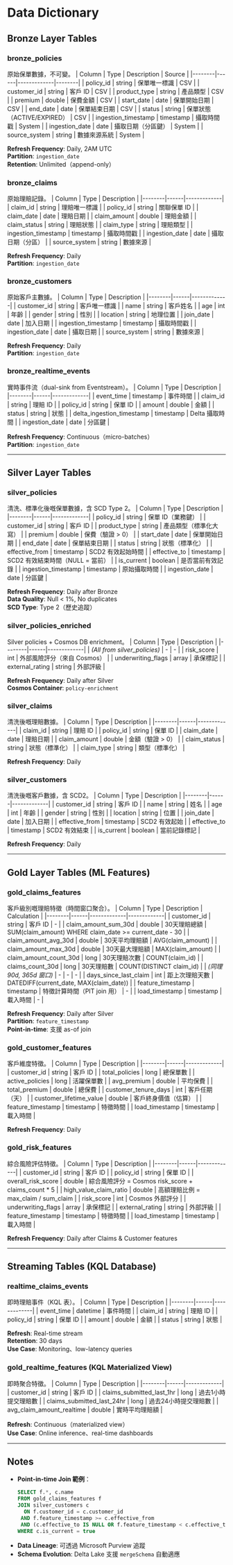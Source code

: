 # Data Dictionary

## Bronze Layer Tables

### bronze_policies
原始保單數據，不可變。
| Column | Type | Description | Source |
|--------|------|-------------|--------|
| policy_id | string | 保單唯一標識 | CSV |
| customer_id | string | 客戶 ID | CSV |
| product_type | string | 產品類型 | CSV |
| premium | double | 保費金額 | CSV |
| start_date | date | 保單開始日期 | CSV |
| end_date | date | 保單結束日期 | CSV |
| status | string | 保單狀態（ACTIVE/EXPIRED） | CSV |
| ingestion_timestamp | timestamp | 攝取時間戳 | System |
| ingestion_date | date | 攝取日期（分區鍵） | System |
| source_system | string | 數據來源系統 | System |

**Refresh Frequency**: Daily, 2AM UTC  
**Partition**: `ingestion_date`  
**Retention**: Unlimited（append-only）

### bronze_claims
原始理賠記錄。
| Column | Type | Description |
|--------|------|-------------|
| claim_id | string | 理賠唯一標識 |
| policy_id | string | 關聯保單 ID |
| claim_date | date | 理賠日期 |
| claim_amount | double | 理賠金額 |
| claim_status | string | 理賠狀態 |
| claim_type | string | 理賠類型 |
| ingestion_timestamp | timestamp | 攝取時間戳 |
| ingestion_date | date | 攝取日期（分區） |
| source_system | string | 數據來源 |

**Refresh Frequency**: Daily  
**Partition**: `ingestion_date`

### bronze_customers
原始客戶主數據。
| Column | Type | Description |
|--------|------|-------------|
| customer_id | string | 客戶唯一標識 |
| name | string | 客戶姓名 |
| age | int | 年齡 |
| gender | string | 性別 |
| location | string | 地理位置 |
| join_date | date | 加入日期 |
| ingestion_timestamp | timestamp | 攝取時間戳 |
| ingestion_date | date | 攝取日期 |
| source_system | string | 數據來源 |

**Refresh Frequency**: Daily  
**Partition**: `ingestion_date`

### bronze_realtime_events
實時事件流（dual-sink from Eventstream）。
| Column | Type | Description |
|--------|------|-------------|
| event_time | timestamp | 事件時間 |
| claim_id | string | 理賠 ID |
| policy_id | string | 保單 ID |
| amount | double | 金額 |
| status | string | 狀態 |
| delta_ingestion_timestamp | timestamp | Delta 攝取時間 |
| ingestion_date | date | 分區鍵 |

**Refresh Frequency**: Continuous（micro-batches）  
**Partition**: `ingestion_date`

---

## Silver Layer Tables

### silver_policies
清洗、標準化後嘅保單數據，含 SCD Type 2。
| Column | Type | Description |
|--------|------|-------------|
| policy_id | string | 保單 ID（業務鍵） |
| customer_id | string | 客戶 ID |
| product_type | string | 產品類型（標準化大寫） |
| premium | double | 保費（驗證 > 0） |
| start_date | date | 保單開始日期 |
| end_date | date | 保單結束日期 |
| status | string | 狀態（標準化） |
| effective_from | timestamp | SCD2 有效起始時間 |
| effective_to | timestamp | SCD2 有效結束時間（NULL = 當前） |
| is_current | boolean | 是否當前有效記錄 |
| ingestion_timestamp | timestamp | 原始攝取時間 |
| ingestion_date | date | 分區鍵 |

**Refresh Frequency**: Daily after Bronze  
**Data Quality**: Null < 1%, No duplicates  
**SCD Type**: Type 2（歷史追蹤）

### silver_policies_enriched
Silver policies + Cosmos DB enrichment。
| Column | Type | Description |
|--------|------|-------------|
| *(All from silver_policies)* | - | - |
| risk_score | int | 外部風險評分（來自 Cosmos） |
| underwriting_flags | array<string> | 承保標記 |
| external_rating | string | 外部評級 |

**Refresh Frequency**: Daily after Silver  
**Cosmos Container**: `policy-enrichment`

### silver_claims
清洗後嘅理賠數據。
| Column | Type | Description |
|--------|------|-------------|
| claim_id | string | 理賠 ID |
| policy_id | string | 保單 ID |
| claim_date | date | 理賠日期 |
| claim_amount | double | 金額（驗證 > 0） |
| claim_status | string | 狀態（標準化） |
| claim_type | string | 類型（標準化） |

**Refresh Frequency**: Daily

### silver_customers
清洗後嘅客戶數據，含 SCD2。
| Column | Type | Description |
|--------|------|-------------|
| customer_id | string | 客戶 ID |
| name | string | 姓名 |
| age | int | 年齡 |
| gender | string | 性別 |
| location | string | 位置 |
| join_date | date | 加入日期 |
| effective_from | timestamp | SCD2 有效起始 |
| effective_to | timestamp | SCD2 有效結束 |
| is_current | boolean | 當前記錄標記 |

**Refresh Frequency**: Daily

---

## Gold Layer Tables (ML Features)

### gold_claims_features
客戶級別嘅理賠特徵（時間窗口聚合）。
| Column | Type | Description | Calculation |
|--------|------|-------------|-------------|
| customer_id | string | 客戶 ID | - |
| claim_amount_sum_30d | double | 30天理賠總額 | SUM(claim_amount) WHERE claim_date >= current_date - 30 |
| claim_amount_avg_30d | double | 30天平均理賠額 | AVG(claim_amount) |
| claim_amount_max_30d | double | 30天最大理賠額 | MAX(claim_amount) |
| claim_amount_count_30d | long | 30天理賠次數 | COUNT(claim_id) |
| claims_count_30d | long | 30天理賠數 | COUNT(DISTINCT claim_id) |
| *(同理 90d, 365d 窗口)* | - | - | - |
| days_since_last_claim | int | 距上次理賠天數 | DATEDIFF(current_date, MAX(claim_date)) |
| feature_timestamp | timestamp | 特徵計算時間（PIT join 用） | - |
| load_timestamp | timestamp | 載入時間 | - |

**Refresh Frequency**: Daily after Silver  
**Partition**: `feature_timestamp`  
**Point-in-time**: 支援 as-of join

### gold_customer_features
客戶維度特徵。
| Column | Type | Description |
|--------|------|-------------|
| customer_id | string | 客戶 ID |
| total_policies | long | 總保單數 |
| active_policies | long | 活躍保單數 |
| avg_premium | double | 平均保費 |
| total_premium | double | 總保費 |
| customer_tenure_days | int | 客戶任期（天） |
| customer_lifetime_value | double | 客戶終身價值（估算） |
| feature_timestamp | timestamp | 特徵時間 |
| load_timestamp | timestamp | 載入時間 |

**Refresh Frequency**: Daily

### gold_risk_features
綜合風險評估特徵。
| Column | Type | Description |
|--------|------|-------------|
| customer_id | string | 客戶 ID |
| policy_id | string | 保單 ID |
| overall_risk_score | double | 綜合風險評分 = Cosmos risk_score + claims_count * 5 |
| high_value_claim_ratio | double | 高額理賠比例 = max_claim / sum_claim |
| risk_score | int | Cosmos 外部評分 |
| underwriting_flags | array<string> | 承保標記 |
| external_rating | string | 外部評級 |
| feature_timestamp | timestamp | 特徵時間 |
| load_timestamp | timestamp | 載入時間 |

**Refresh Frequency**: Daily after Claims & Customer features

---

## Streaming Tables (KQL Database)

### realtime_claims_events
即時理賠事件（KQL 表）。
| Column | Type | Description |
|--------|------|-------------|
| event_time | datetime | 事件時間 |
| claim_id | string | 理賠 ID |
| policy_id | string | 保單 ID |
| amount | double | 金額 |
| status | string | 狀態 |

**Refresh**: Real-time stream  
**Retention**: 30 days  
**Use Case**: Monitoring、low-latency queries

### gold_realtime_features (KQL Materialized View)
即時聚合特徵。
| Column | Type | Description |
|--------|------|-------------|
| customer_id | string | 客戶 ID |
| claims_submitted_last_1hr | long | 過去1小時提交理賠數 |
| claims_submitted_last_24hr | long | 過去24小時提交理賠數 |
| avg_claim_amount_realtime | double | 實時平均理賠額 |

**Refresh**: Continuous（materialized view）  
**Use Case**: Online inference、real-time dashboards

---

## Notes
- **Point-in-time Join 範例**：
  ```sql
  SELECT f.*, c.name
  FROM gold_claims_features f
  JOIN silver_customers c
    ON f.customer_id = c.customer_id
   AND f.feature_timestamp >= c.effective_from
   AND (c.effective_to IS NULL OR f.feature_timestamp < c.effective_to)
  WHERE c.is_current = true
  ```
- **Data Lineage**: 可透過 Microsoft Purview 追蹤
- **Schema Evolution**: Delta Lake 支援 `mergeSchema` 自動適應
